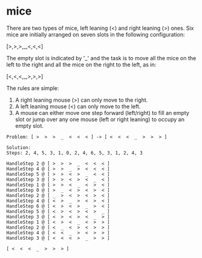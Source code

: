 # mice

There are two types of mice, left leaning (<) and right leaning (>)
ones. Six mice are initially arranged on seven slots in the following
configuration:

[>,>,>,_,<,<,<]

The empty slot is indicated by '_' and the task is to move all the
mice on the left to the right and all the mice on the right to the
left, as in:

[<,<,<,_,>,>,>]

The rules are simple:

1. A right leaning mouse (>) can only move to the right.
2. A left leaning mouse (<) can only move to the left.
3. A mouse can either move one step forward (left/right) to fill an
empty slot or jump over any one mouse (left or right leaning) to
occupy an empty slot.

```
Problem: [ >  >  >  _  <  <  < ] -> [ <  <  <  _  >  >  > ]

Solution:
Steps: 2, 4, 5, 3, 1, 0, 2, 4, 6, 5, 3, 1, 2, 4, 3

HandleStep 2 @ [ >  >  >  _  <  <  < ]
HandleStep 4 @ [ >  >  _  >  <  <  < ]
HandleStep 5 @ [ >  >  <  >  _  <  < ]
HandleStep 3 @ [ >  >  <  >  <  _  < ]
HandleStep 1 @ [ >  >  <  _  <  >  < ]
HandleStep 0 @ [ >  _  <  >  <  >  < ]
HandleStep 2 @ [ _  >  <  >  <  >  < ]
HandleStep 4 @ [ <  >  _  >  <  >  < ]
HandleStep 6 @ [ <  >  <  >  _  >  < ]
HandleStep 5 @ [ <  >  <  >  <  >  _ ]
HandleStep 3 @ [ <  >  <  >  <  _  > ]
HandleStep 1 @ [ <  >  <  _  <  >  > ]
HandleStep 2 @ [ <  _  <  >  <  >  > ]
HandleStep 4 @ [ <  <  _  >  <  >  > ]
HandleStep 3 @ [ <  <  <  >  _  >  > ]

[ <  <  <  _  >  >  > ]
```
